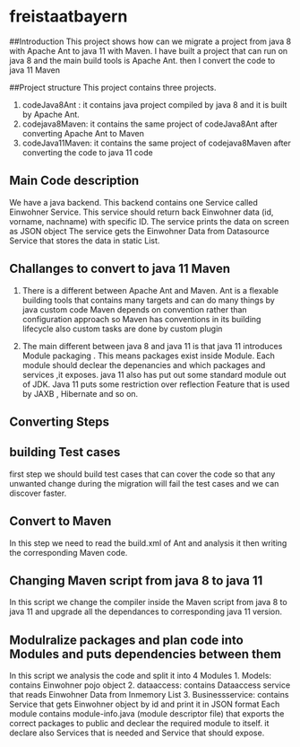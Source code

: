 # freistaatbayern
##Introduction
 This project  shows how can we migrate a project from java 8 with Apache Ant to java 11 with Maven. I have built a project that can run on java 8 and the main build tools is Apache Ant.
 then I convert the code to java 11 Maven

##Project structure
 This project contains three projects.
  1. codeJava8Ant : it contains java project compiled by java 8 and it is built by Apache Ant.
  2. codejava8Maven: it contains the same project of codeJava8Ant after converting Apache Ant to Maven
  3. codeJava11Maven: it contains the same project of codejava8Maven after converting the code to java 11 code
  
## Main Code description
 We have a java backend. This backend  contains one Service called Einwohner Service.
 This service should return back Einwohner data (id, vorname, nachname) with specific ID. The service prints the data on screen as JSON object
 The service gets the Einwohner Data from Datasource Service that stores the data in static List. 

## Challanges to convert to java 11 Maven
 1. There is a different between Apache Ant and Maven. Ant is a flexable building tools that contains many targets and can do many things by java custom code
  Maven depends on convention rather than configuration approach so Maven  has conventions in its building lifecycle also custom tasks are done by custom plugin
 
 2. The main different between java 8 and java 11 is that java 11 introduces Module packaging . This means packages exist inside Module. 
 Each module should declear the depenancies and which packages and services ,it exposes. java 11 also has put out some standard module out of JDK.
 Java 11 puts some restriction over reflection Feature that is used by JAXB , Hibernate and so on.
 
## Converting Steps
 ## building Test cases
   first step we should build test cases that can cover the code so that any unwanted change during the migration will fail the test cases and we can 
   discover faster.
 ## Convert to Maven
   In this step we need to read the build.xml of Ant and analysis it then writing the corresponding Maven code.
 ## Changing Maven script from java 8 to java 11
   In this script we change the compiler inside the Maven script from java 8 to java 11 and upgrade all the dependances to corresponding java 11 version.
 ## Modulralize packages and plan code into Modules and puts dependencies between them
  In this script we analysis the code and split it into 4 Modules 
    1. Models: contains Einwohner pojo object
	2. dataaccess: contains Dataaccess service that reads Einwohner Data from Inmemory List
	3. Businessservice: contains Service that gets Einwohner object by id and print it in JSON format
  Each module contains module-info.java (module descriptor file) that exports the correct packages to public and declear the required module to itself.
  it declare also Services that is needed and Service that should expose.
  
 
   